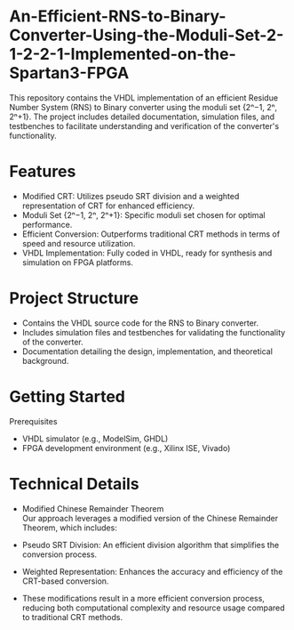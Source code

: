 # An-Efficient-RNS-to-Binary-Converter-Using-the-Moduli-Set-2-1-2-2-1-Implemented-on-the-Spartan3-FPGA
This repository contains the VHDL implementation of an efficient Residue Number System (RNS) to Binary converter using the moduli set {2ⁿ−1,  2ⁿ,  2ⁿ+1}. The project includes detailed documentation, simulation files, and testbenches to facilitate understanding and verification of the converter's functionality.

# Features
- Modified CRT: Utilizes pseudo SRT division and a weighted representation of CRT for enhanced efficiency. <br>
- Moduli Set {2ⁿ−1,  2ⁿ,  2ⁿ+1}: Specific moduli set chosen for optimal performance.<br>
- Efficient Conversion: Outperforms traditional CRT methods in terms of speed and resource utilization.<br>
- VHDL Implementation: Fully coded in VHDL, ready for synthesis and simulation on FPGA platforms.<br>

# Project Structure
- Contains the VHDL source code for the RNS to Binary converter.<br>
- Includes simulation files and testbenches for validating the functionality of the converter.<br>
- Documentation detailing the design, implementation, and theoretical background.<br>

# Getting Started
Prerequisites<br>
- VHDL simulator (e.g., ModelSim, GHDL)<br>
- FPGA development environment (e.g., Xilinx ISE, Vivado)<br>

# Technical Details
- Modified Chinese Remainder Theorem<br>
Our approach leverages a modified version of the Chinese Remainder Theorem, which includes:<br>

- Pseudo SRT Division: An efficient division algorithm that simplifies the conversion process.<br>
- Weighted Representation: Enhances the accuracy and efficiency of the CRT-based conversion.<br>
- These modifications result in a more efficient conversion process, reducing both computational complexity and resource usage compared to traditional CRT methods.

